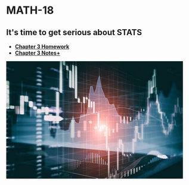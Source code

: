 # **MATH-18**
## **It's time to get serious about STATS**

- [**Chapter 3 Homework**](/MATH-18/CH3/HW10/HW10.md)
- [**Chapter 3 Notes+**](/MATH-18/CH3/Notes/Binomial\Distribution.md)

![](./images/stats.jpg)